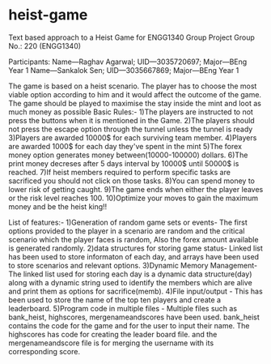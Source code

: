 # heist-game
Text based approach to a Heist Game for ENGG1340 Group Project
Group No.: 220 (ENGG1340)

Participants:
Name—Raghav Agarwal; UID—3035720697; Major—BEng Year 1
Name—Sankalok Sen; UID—3035667869; Major—BEng Year 1


The game is based on a heist scenario. The player has to choose the most viable option
	according to him and it would affect the outcome of the game. The game should
	be played to maximise the stay inside the mint and loot as much money as possible
Basic Rules:-
1)The players are instructed to not press the buttons when it is mentioned in the Game.
2)The players should not press the escape option through the tunnel unless the tunnel is ready
3)Players are awarded 10000$ for each surviving team member.
4)Players are awarded 1000$ for each day they've spent in the mint
5)The forex money option generates money between(10000-100000) dollars.
6)The print money decreses after 5 days interval by 10000$ until 50000$ is reached.
7)If heist members required to perform specific tasks are sacrificed you should not click on those tasks.
8)You can spend money to lower risk of getting caught.
9)The game ends when either the player leaves or the risk level reaches 100.
10)Optimize your moves to gain the maximum money and be the heist king!!
	
List of features:-
1)Generation of random game sets or events- The first options provided to the player in a scenario are random and the critical scenario which the player faces is random, Also the forex amount available is generated randomly.
2)data structures for storing game status- Linked list has been used to store informaton of each day, and arrays have been used to store scenarios and relevant options.
3)Dynamic Memory Management- The linked list used for storing each day is a dynamic data structure(day) along with a dynamic string used to identify the members which are alive and print them as options for sacrifice(memb).
4)File input/output - This has been used to store the name of the top ten players and create a leaderboard.
5)Program code in multiple files - Multiple files such as bank_heist, highscores, mergenameandscores have been used. bank_heist contains the code for the game and for the user to input their name. The highscores has code for creating the leader board file. and the mergenameandscore file is for merging the username with its corresponding score.

